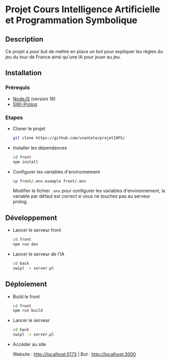 # Projet Cours Intelligence Artificielle et Programmation Symbolique

## Description

Ce projet a pour but de mettre en place un bot pour expliquer les règles du jeu du tour de France ainsi qu'une IA pour jouer au jeu.

## Installation

### Prérequis

- [NodeJS](https://nodejs.org) (version 18)
- [SWI-Prolog](https://www.swi-prolog.org)

### Etapes

- Cloner le projet

  ```bash
  git clone https://github.com/vsantele/projetIAPS/
  ```

- Installer les dépendances

  ```bash
  cd front
  npm install
  ```

- Configurer les variables d'environnement

  ```bash
  cp front/.env.example front/.env
  ```

  Modifier le fichier `.env` pour configurer les variables d'environnement, la variable par défaut est correct si vous ne touchez pas au serveur prolog.

## Développement

- Lancer le serveur front

  ```bash
  cd front
  npm run dev
  ```

- Lancer le serveur de l'IA

  ```bash
  cd back
  swipl -s server.pl
  ```

## Déploiement

- Build le front

  ```bash
  cd front
  npm run build
  ```

- Lancer le serveur

  ```bash
  cd back
  swipl -s server.pl
  ```

- Accéder au site

  Website : <http://localhost:5173> | Bot : <http://localhost:3000>
